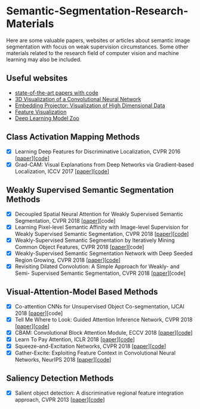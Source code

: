 # Semantic-Segmentation-Research-Materials
Here are some valuable papers, websites or articles about semantic image segmentation with focus on weak supervision circumstances.  Some other materials related to the research field of computer vision and machine learning may also be included.

## Useful websites
- [state-of-the-art papers with code](https://paperswithcode.com/sota)
- [3D Visualization of a Convolutional Neural Network](http://scs.ryerson.ca/~aharley/vis/conv/)
- [Embedding Projector: Visualization of High Dimensional Data](http://projector.tensorflow.org/)
- [Feature Visualization](https://distill.pub/2017/feature-visualization/)
- [Deep Learning Model Zoo](https://modelzoo.co/)

## Class Activation Mapping Methods
- [x] Learning Deep Features for Discriminative Localization, CVPR 2016 [[paper](http://cnnlocalization.csail.mit.edu/Zhou_Learning_Deep_Features_CVPR_2016_paper.pdf)][[code](https://github.com/metalbubble/CAM)]
- [x] Grad-CAM: Visual Explanations from Deep Networks via Gradient-based Localization, ICCV 2017 [[paper](https://arxiv.org/pdf/1610.02391.pdf)][[code](https://github.com/ramprs/grad-cam)]

## Weakly Supervised Semantic Segmentation Methods
- [x] Decoupled Spatial Neural Attention for Weakly Supervised Semantic Segmentation, CVPR 2018 [[paper](https://arxiv.org/pdf/1803.02563.pdf)][code]
- [x] Learning Pixel-level Semantic Affinity with Image-level Supervision for Weakly Supervised Semantic Segmentation, CVPR 2018 [[paper](https://arxiv.org/pdf/1803.10464.pdf)][[code](https://github.com/jiwoon-ahn/psa)]
- [x] Weakly-Supervised Semantic Segmentation by Iteratively Mining Common Object Features, CVPR 2018 [[paper](https://arxiv.org/pdf/1806.04659)][code]
- [x] Weakly-Supervised Semantic Segmentation Network with Deep Seeded Region Growing, CVPR 2018 [[paper](http://openaccess.thecvf.com/content_cvpr_2018/papers/Huang_Weakly-Supervised_Semantic_Segmentation_CVPR_2018_paper.pdf)][[code](https://github.com/speedinghzl/DSRG)]
- [x] Revisiting Dilated Convolution: A Simple Approach for Weakly- and Semi- Supervised Semantic Segmentation, CVPR 2018 [[paper](https://arxiv.org/pdf/1805.04574.pdf)][code]

## Visual-Attention-Model Based Methods
- [x] Co-attention CNNs for Unsupervised Object Co-segmentation, IJCAI 2018 [[paper](https://www.ijcai.org/proceedings/2018/0104.pdf)][code]
- [x] Tell Me Where to Look: Guided Attention Inference Network, CVPR 2018 [[paper](https://arxiv.org/pdf/1802.10171.pdf)][[code](https://github.com/alokwhitewolf/Guided-Attention-Inference-Network)]
- [x] CBAM: Convolutional Block Attention Module, ECCV 2018 [[paper](https://arxiv.org/pdf/1807.06521)][[code](https://github.com/Jongchan/attention-module)]
- [x] Learn To Pay Attention, ICLR 2018 [[paper](https://arxiv.org/pdf/1804.02391)][[code](https://github.com/SaoYan/LearnToPayAttention)]
- [x] Squeeze-and-Excitation Networks, CVPR 2018 [[paper](https://arxiv.org/pdf/1709.01507)][[code](https://github.com/hujie-frank/SENet)]
- [x] Gather-Excite: Exploiting Feature Context in Convolutional Neural Networks, NeurIPS 2018 [[paper](https://arxiv.org/pdf/1810.12348)][[code](https://github.com/hujie-frank/GENet)]

## Saliency Detection Methods
- [x] Salient object detection: A discriminative regional feature integration approach, CVPR 2013 [[paper](https://arxiv.org/pdf/1410.5926.pdf)][[code](https://github.com/playerkk/drfi_matlab)]
